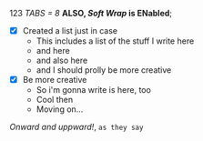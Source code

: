 123
*TABS = 8*
**ALSO, _Soft Wrap_ is ENabled**;
- [x] Created a list just in case
  * This includes a list of the stuff I write here
  * and here
  * and also here
  * and I should prolly be more creative
- [x] Be more creative
  - So i'm gonna write is here, too
  * Cool then
  * Moving on...


*Onward and uppward!*, `as they say`
